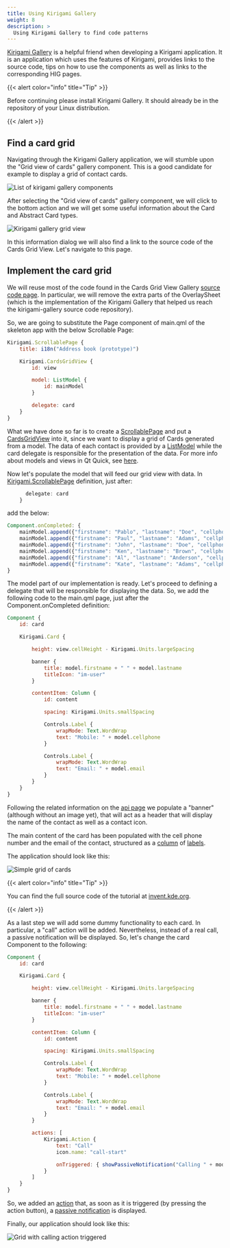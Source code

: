 ```yaml
---
title: Using Kirigami Gallery
weight: 8
description: >
  Using Kirigami Gallery to find code patterns
---
```


[Kirigami Gallery](https://invent.kde.org/sdk/kirigami-gallery/) is a helpful friend
when developing a Kirigami application. It is an application which uses the features
of Kirigami, provides links to the source code, tips on how to use the components as
well as links to the corresponding HIG pages.

{{< alert color="info" title="Tip" >}}

Before continuing please install Kirigami Gallery. It should already be in the
repository of your Linux distribution.

{{< /alert >}}

## Find a card grid

Navigating through the Kirigami Gallery application, we will stumble upon the "Grid view
of cards" gallery component. This is a good candidate for example to display a grid of
contact cards.

![List of kirigami gallery components](components.png)

After selecting the "Grid view of cards" gallery component, we will click to the bottom
action and we will get some useful information about the Card and Abstract Card types.

![Kirigami gallery grid view](cards.png)

In this information dialog we will also find a link to the source code of the Cards Grid
View. Let's navigate to this page.

## Implement the card grid

We will reuse most of the code found in the Cards Grid View Gallery [source code page](https://invent.kde.org/sdk/kirigami-gallery/-/blob/master/src/data/contents/ui/gallery/CardsGridViewGallery.qml).
In particular, we will remove the extra parts of the OverlaySheet (which is the
implementation of the Kirigami Gallery that helped us reach the kirigami-gallery source
code repository).

So, we are going to substitute the Page component of main.qml of the skeleton app with the
below Scrollable Page:

```qml
Kirigami.ScrollablePage {
    title: i18n("Address book (prototype)")

    Kirigami.CardsGridView {
        id: view

        model: ListModel {
            id: mainModel
        }

        delegate: card
    }
}
```

What we have done so far is to create a [ScrollablePage](docs:kirigami2;ScrollablePage) and put
a [CardsGridView](docs:kirigami2;CardsGridView) into it, since we want to display a grid of Cards
generated from a model. The data of each contact is provided by a [ListModel](https://doc.qt.io/qt-5/qml-qtqml-models-listmodel.html)
while the card delegate is responsible for the presentation of the data. For more info about
models and views in Qt Quick, see [here](https://doc.qt.io/qt-5/qtquick-modelviewsdata-modelview.html).

Now let's populate the model that will feed our grid view with data. In [Kirigami.ScrollablePage](docs:kirigami2;ScrollablePage)
definition, just after:


```qml
      delegate: card
    }
```

add the below:

```qml
Component.onCompleted: {
    mainModel.append({"firstname": "Pablo", "lastname": "Doe", "cellphone": "6300000002", "email" : "jane-doe@example.com", "photo": "qrc:/konqi.jpg"});
    mainModel.append({"firstname": "Paul", "lastname": "Adams", "cellphone": "6300000003", "email" : "paul-adams@example.com", "photo": "qrc:/katie.jpg"});
    mainModel.append({"firstname": "John", "lastname": "Doe", "cellphone": "6300000001", "email" : "john-doe@example.com", "photo": "qrc:/konqi.jpg"});
    mainModel.append({"firstname": "Ken", "lastname": "Brown", "cellphone": "6300000004", "email" : "ken-brown@example.com", "photo": "qrc:/konqi.jpg"});
    mainModel.append({"firstname": "Al", "lastname": "Anderson", "cellphone": "6300000005", "email" : "al-anderson@example.com", "photo": "qrc:/katie.jpg"});
    mainModel.append({"firstname": "Kate", "lastname": "Adams", "cellphone": "6300000005", "email" : "kate-adams@example.com", "photo": "qrc:/konqi.jpg"});
}
```

The model part of our implementation is ready. Let's proceed to defining a delegate that will be responsible for displaying the data. So, we add the following code to the main.qml page, just after the Component.onCompleted definition:

```qml
Component {
    id: card

    Kirigami.Card {

        height: view.cellHeight - Kirigami.Units.largeSpacing

        banner {
            title: model.firstname + " " + model.lastname
            titleIcon: "im-user"
        }

        contentItem: Column {
            id: content

            spacing: Kirigami.Units.smallSpacing

            Controls.Label {
                wrapMode: Text.WordWrap
                text: "Mobile: " + model.cellphone
            }

            Controls.Label {
                wrapMode: Text.WordWrap
                text: "Email: " + model.email
            }
        }
    }
}
```

Following the related information on the [api page](docs:kirigami2;Card) we populate a "banner" (although without an image yet), that will act as a header that will display the name of the contact as well as a contact icon.

The main content of the card has been populated with the cell phone number and the email of the contact, structured as a [column](https://doc.qt.io/qt-5/qml-qtquick-column.html) of [labels](https://doc.qt.io/qt-5/qml-qtquick-controls2-label.html).

The application should look like this:

![Simple grid of cards](implementation.png)

{{< alert color="info" title="Tip" >}}

You can find the full source code of the tutorial at [invent.kde.org](https://invent.kde.org/dkardarakos/kirigami-tutorial).

{{< /alert >}}

As a last step we will add some dummy functionality to each card. In particular, a "call" action will be added.
Nevertheless, instead of a real call, a passive notification will be displayed. So, let's change the card Component to the following:

```qml
Component {
    id: card

    Kirigami.Card {

        height: view.cellHeight - Kirigami.Units.largeSpacing

        banner {
            title: model.firstname + " " + model.lastname
            titleIcon: "im-user"
        }

        contentItem: Column {
            id: content

            spacing: Kirigami.Units.smallSpacing

            Controls.Label {
                wrapMode: Text.WordWrap
                text: "Mobile: " + model.cellphone
            }

            Controls.Label {
                wrapMode: Text.WordWrap
                text: "Email: " + model.email
            }
        }

        actions: [
            Kirigami.Action {
                text: "Call"
                icon.name: "call-start"

                onTriggered: { showPassiveNotification("Calling " + model.firstname + " " + model.lastname + " ...") }
            }
        ]
    }
}
```

So, we added an [action](docs:kirigami2;Action) that, as soon as it is triggered (by pressing the action button),
a [passive notification](docs:kirigami2;AbstractApplicationWindow) is displayed.

Finally, our application should look like this:

![Grid with calling action triggered](implementation-actions.png)

   

